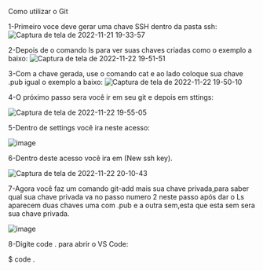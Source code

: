 Como utilizar o Git

1-Primeiro voce deve gerar uma chave SSH dentro da pasta ssh:
![Captura de tela de 2022-11-21 19-33-57](https://user-images.githubusercontent.com/112590440/203436721-502b0a63-7d31-4af4-9881-645f6e274a69.png)

2-Depois de o comando ls para ver suas chaves criadas como o exemplo a baixo:
![Captura de tela de 2022-11-22 19-51-51](https://user-images.githubusercontent.com/112590440/203437441-3512aaf2-ee7b-472d-acaa-daa25b27ebdc.png)

3-Com a chave gerada, use o comando cat e ao lado coloque sua chave .pub igual o exemplo a baixo:
![Captura de tela de 2022-11-22 19-50-10](https://user-images.githubusercontent.com/112590440/203437228-b2fc0b26-7a01-412a-bd7a-e7dafa9f30cc.png)

4-O próximo passo sera você ir em seu git e depois em sttings:

![Captura de tela de 2022-11-22 19-55-05](https://user-images.githubusercontent.com/112590440/203438412-774219d6-c707-4f44-b27a-0abe805c4301.png)

5-Dentro de settings você ira neste acesso:

![image](https://user-images.githubusercontent.com/112590440/203439359-805d61bf-7103-434c-bc06-736f7da4d60e.png)

6-Dentro deste acesso você ira em (New ssh key).

![Captura de tela de 2022-11-22 20-10-43](https://user-images.githubusercontent.com/112590440/203439841-529f850b-0354-40db-8b4c-33886bdb4aad.png)

7-Agora você faz um comando git-add mais sua chave privada,para saber qual sua chave privada va  no passo numero 2 neste passo após dar o Ls aparecem duas chaves uma com .pub e a outra sem,esta que esta sem sera sua chave privada.

![image](https://user-images.githubusercontent.com/112590440/203441444-5b6f3280-55b5-4b81-a86a-bd3fdd323f3b.png)

8-Digite code . para abrir o VS Code:

$ code .




